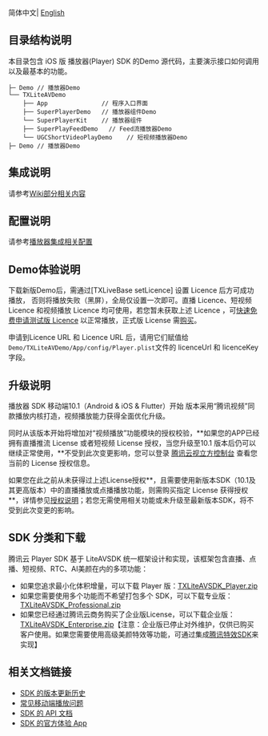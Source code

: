 简体中文| [English](./README-EN.md)

## 目录结构说明

本目录包含 iOS 版 播放器(Player) SDK 的Demo 源代码，主要演示接口如何调用以及最基本的功能。

```
├─ Demo // 播放器Demo
└── TXLiteAVDemo
    ├── App               // 程序入口界面
    ├── SuperPlayerDemo   // 播放器组件Demo
    └── SuperPlayerKit    // 播放器组件
    ├── SuperPlayFeedDemo   // Feed流播放器Demo
    └── UGCShortVideoPlayDemo    // 短视频播放器Demo
├─ Demo // 播放器Demo
```
## **集成说明**
请参考[Wiki部分相关内容](https://github.com/LiteAVSDK/Player_iOS/wiki)

## **配置说明**
请参考[播放器集成相关配置](https://github.com/LiteAVSDK/Player_iOS/wiki/播放器集成相关配置)

## **Demo体验说明**
下载新版Demo后，需通过[TXLiveBase setLicence] 设置 Licence 后方可成功播放， 否则将播放失败（黑屏），全局仅设置一次即可。直播 Licence、短视频 Licence 和视频播放 Licence 均可使用，若您暂未获取上述 Licence ，可[快速免费申请测试版 Licence](https://cloud.tencent.com/act/event/License) 以正常播放，正式版 License 需[购买](https://cloud.tencent.com/document/product/881/74588#.E8.B4.AD.E4.B9.B0.E5.B9.B6.E6.96.B0.E5.BB.BA.E6.AD.A3.E5.BC.8F.E7.89.88-license)。

申请到Licence URL 和 Licence URL 后，请用它们赋值给`Demo/TXLiteAVDemo/App/config/Player.plist`文件的 licenceUrl 和 licenceKey 字段。

## **升级说明**

播放器 SDK 移动端10.1（Android & iOS & Flutter）开始 版本采用“腾讯视频”同款播放内核打造，视频播放能力获得全面优化升级。

同时从该版本开始将增加对“视频播放”功能模块的授权校验，**如果您的APP已经拥有直播推流 License 或者短视频 License 授权，当您升级至10.1 版本后仍可以继续正常使用，**不受到此次变更影响，您可以登录 [腾讯云视立方控制台](https://console.cloud.tencent.com/vcube) 查看您当前的 License 授权信息。

如果您在此之前从未获得过上述License授权**，且需要使用新版本SDK（10.1及其更高版本）中的直播播放或点播播放功能，则需购买指定 License 获得授权**，详情参见[授权说明](https://cloud.tencent.com/document/product/881/74199#.E6.8E.88.E6.9D.83.E8.AF.B4.E6.98.8E)；若您无需使用相关功能或未升级至最新版本SDK，将不受到此次变更的影响。

## SDK 分类和下载

腾讯云 Player SDK 基于 LiteAVSDK 统一框架设计和实现，该框架包含直播、点播、短视频、RTC、AI美颜在内的多项功能：

- 如果您追求最小化体积增量，可以下载 Player 版：[TXLiteAVSDK_Player.zip](https://cloud.tencent.com/document/product/881/20205)
- 如果您需要使用多个功能而不希望打包多个 SDK，可以下载专业版：[TXLiteAVSDK_Professional.zip](https://cloud.tencent.com/document/product/647/32689#Professional)
- 如果您已经通过腾讯云商务购买了企业版License，可以下载企业版：[TXLiteAVSDK_Enterprise.zip](https://cloud.tencent.com/document/product/647/32689#Enterprise)【注意：企业版已停止对外维护，仅供已购买客户使用。如果您需要使用高级美颜特效等功能，可通过集成[腾讯特效SDK](https://cloud.tencent.com/document/product/616/11209)来实现】

## 相关文档链接

- [SDK 的版本更新历史](https://github.com/tencentyun/SuperPlayer_iOS/releases)
- [常见移动端播放问题](https://cloud.tencent.com/document/product/881/73976)
- [SDK 的 API 文档](https://github.com/tencentyun/SuperPlayer_iOS/wiki)
- [SDK 的官方体验 App](https://cloud.tencent.com/document/product/881/20204)

